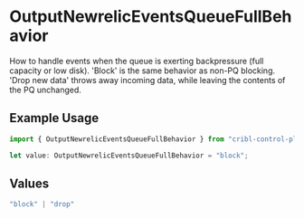 # OutputNewrelicEventsQueueFullBehavior

How to handle events when the queue is exerting backpressure (full capacity or low disk). 'Block' is the same behavior as non-PQ blocking. 'Drop new data' throws away incoming data, while leaving the contents of the PQ unchanged.

## Example Usage

```typescript
import { OutputNewrelicEventsQueueFullBehavior } from "cribl-control-plane/models";

let value: OutputNewrelicEventsQueueFullBehavior = "block";
```

## Values

```typescript
"block" | "drop"
```